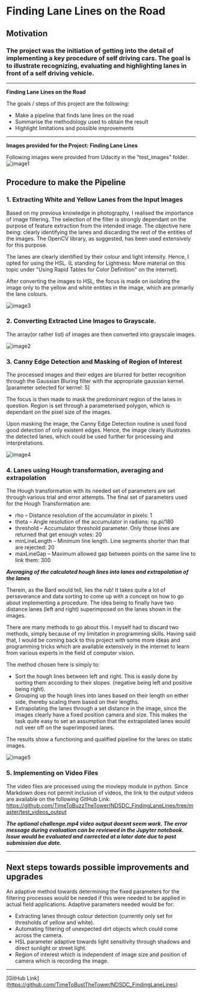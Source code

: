 # **Finding Lane Lines on the Road** 

## Motivation

### The project was the initiation of getting into the detail of implementing a key procedure of self driving cars. The goal is to illustrate recognizing, evaluating and highlighting lanes in front of a self driving vehicle.

---

**Finding Lane Lines on the Road**

The goals / steps of this project are the following:
* Make a pipeline that finds lane lines on the road
* Summarise the methodology used to obtain the result
* Highlight limitations and possible improvements


[//]: # (Image References)

[image1]: ./test_images_output/Collection_InputImages.jpg "Input Images"
[image2]: ./test_images_output/Collection_GrayImages.jpg "Gray Images"
[image3]: ./test_images_output/Collection_HSLDetectedLines.jpg "Line Detection"
[image4]: ./test_images_output/Collection_CannyMask.jpg "Filtered and Canny Masked"
[image5]: ./test_images_output/Collection_FinalResult.jpg "Final Hough Line averaged Lanes"

[//]: # (Video References)

[image6]: ./test_videos_output/solidWhiteRight.jpg "WhiteRightVideo"

---

**Images provided for the Project: Finding Lane Lines**

Following images were provided from Udacity in the "test_images" folder.
![image1]

## Procedure to make the Pipeline

### 1. Extracting White and Yellow Lanes from the Input Images

Based on my previous knowledge in photography, I realised the importance of image filtering. The selection of the filter is strongly dependant on the purpose of feature extraction from the intended image. The objective here being: clearly identifying the lanes and discarding the rest of the entities of the images. The OpenCV library, as suggested, has been used extensively for this purpose.

The lanes are clearly identified by their colour and light intensity. Hence, I opted for using the HSL. (L standing for Lightness: More material on this topic under "Using Rapid Tables for Color Definition" on the internet).

After converting the images to HSL, the focus is made on isolating the image only to the yellow and white entities in the image, which are primarily the lane colours.

![image3]

### 2. Converting Extracted Line Images to Grayscale.

The array(or rather list) of images are then converted into grayscale images.

![image2]

### 3. Canny Edge Detection and Masking of Region of Interest

The processed images and their edges are blurred for better recognition through the Gaussian Bluring filter with the appropriate gaussian kernel. [parameter selected for kernel: 5]

The focus is then made to mask the predominant region of the lanes in question. Region is set through a parameterised polygon, which is dependant on the pixel size of the images.

Upon masking the image, the Canny Edge Detection routine is used food good detection of only existent edges. Hence, the image clearly illustrates the detected lanes, which could be used further for processing and interpretations.

![image4]

### 4. Lanes using Hough transformation, averaging and extrapolation

The Hough transformation with its needed set of parameters are set through various trial and error attempts. The final set of parameters used for the Hough Transformation are:

* rho – Distance resolution of the accumulator in pixels: 1
* theta – Angle resolution of the accumulator in radians: np.pi/180
* threshold – Accumulator threshold parameter. Only those lines are returned that get enough votes: 20
* minLineLength – Minimum line length. Line segments shorter than that are rejected: 20
* maxLineGap – Maximum allowed gap between points on the same line to link them: 300

***Averaging of the calculated hough lines into lanes and extrapolation of the lanes***

Therein, as the Bard would tell, lies the rub! It takes quite a lot of perseverance and data sorting to come up with a concept on how to go about implementing a procedure. The idea being to finally have two distance lanes (left and right) superimposed on the lanes shown in the images.

There are many methods to go about this. I myself had to discard two methods, simply because of my limitation in programming skills. Having said that, I would be coming back to this project with some more ideas and programming tricks which are available extensively in the internet to learn from various experts in the field of computer vision.

The method chosen here is simply to:
* Sort the hough lines between left and right. This is easily done by sorting them according to their slopes. (negative being left and positive being right).
* Grouping up the hough lines into lanes based on their length on either side, thereby scaling them based on their lengths.
* Extrapolating the lanes through a set distance in the image, since the images clearly have a fixed position camera and size. This makes the task quite easy to set an assumption that the extrapolated lanes would not veer off on the superimposed lanes.

The results show a functioning and qualified pipeline for the lanes on static images.

![image5]

### 5. Implementing on Video Files

The video files are processed using the moviepy module in python. Since Markdown does not permit inclusion of videos, the link to the output videos are available on the following GitHub Link:
https://github.com/TimeToBuzzTheTower/NDSDC_FindingLaneLines/tree/master/test_videos_output

***The optional challenge.mp4 video output doesnt seem work. The error message during evaluation can be reviewed in the Jupyter notebook. Issue would be evaluated and corrected at a later date due to past submission due date.***


---
## Next steps towards possible improvements and upgrades

An adaptive method towards determining the fixed parameters for the filtering processes would be needed if this were needed to be applied in actual field applications. Adaptive parameters needed would be for:

* Extracting lanes through colour detection (currently only set for thresholds of yellow and white).
* Automating filtering of unexpected dirt objects which could come across the camera.
* HSL parameter adaptive towards light sensitivity through shadows and direct sunlight or street light.
* Region of interest which is independent of image size and position of camera which is recording the image.

---
[GitHub Link]
(https://github.com/TimeToBustTheTower/NDSDC_FindingLaneLines)
